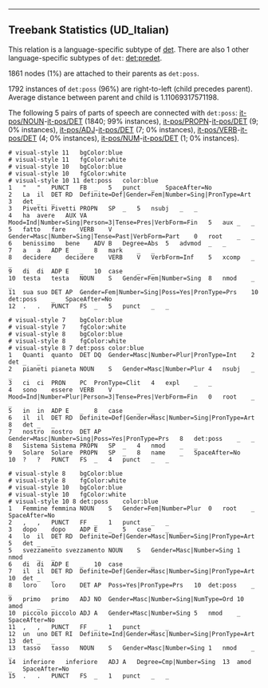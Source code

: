

--------------------------------------------------------------------------------

## Treebank Statistics (UD_Italian)

This relation is a language-specific subtype of [det]().
There are also 1 other language-specific subtypes of `det`: [det:predet]().

1861 nodes (1%) are attached to their parents as `det:poss`.

1792 instances of `det:poss` (96%) are right-to-left (child precedes parent).
Average distance between parent and child is 1.11069317571198.

The following 5 pairs of parts of speech are connected with `det:poss`: [it-pos/NOUN]()-[it-pos/DET]() (1840; 99% instances), [it-pos/PROPN]()-[it-pos/DET]() (9; 0% instances), [it-pos/ADJ]()-[it-pos/DET]() (7; 0% instances), [it-pos/VERB]()-[it-pos/DET]() (4; 0% instances), [it-pos/NUM]()-[it-pos/DET]() (1; 0% instances).


~~~ conllu
# visual-style 11	bgColor:blue
# visual-style 11	fgColor:white
# visual-style 10	bgColor:blue
# visual-style 10	fgColor:white
# visual-style 10 11 det:poss	color:blue
1	"	"	PUNCT	FB	_	5	punct	_	SpaceAfter=No
2	La	il	DET	RD	Definite=Def|Gender=Fem|Number=Sing|PronType=Art	3	det	_	_
3	Pivetti	Pivetti	PROPN	SP	_	5	nsubj	_	_
4	ha	avere	AUX	VA	Mood=Ind|Number=Sing|Person=3|Tense=Pres|VerbForm=Fin	5	aux	_	_
5	fatto	fare	VERB	V	Gender=Masc|Number=Sing|Tense=Past|VerbForm=Part	0	root	_	_
6	benissimo	bene	ADV	B	Degree=Abs	5	advmod	_	_
7	a	a	ADP	E	_	8	mark	_	_
8	decidere	decidere	VERB	V	VerbForm=Inf	5	xcomp	_	_
9	di	di	ADP	E	_	10	case	_	_
10	testa	testa	NOUN	S	Gender=Fem|Number=Sing	8	nmod	_	_
11	sua	suo	DET	AP	Gender=Fem|Number=Sing|Poss=Yes|PronType=Prs	10	det:poss	_	SpaceAfter=No
12	.	.	PUNCT	FS	_	5	punct	_	_

~~~


~~~ conllu
# visual-style 7	bgColor:blue
# visual-style 7	fgColor:white
# visual-style 8	bgColor:blue
# visual-style 8	fgColor:white
# visual-style 8 7 det:poss	color:blue
1	Quanti	quanto	DET	DQ	Gender=Masc|Number=Plur|PronType=Int	2	det	_	_
2	pianeti	pianeta	NOUN	S	Gender=Masc|Number=Plur	4	nsubj	_	_
3	ci	ci	PRON	PC	PronType=Clit	4	expl	_	_
4	sono	essere	VERB	V	Mood=Ind|Number=Plur|Person=3|Tense=Pres|VerbForm=Fin	0	root	_	_
5	in	in	ADP	E	_	8	case	_	_
6	il	il	DET	RD	Definite=Def|Gender=Masc|Number=Sing|PronType=Art	8	det	_	_
7	nostro	nostro	DET	AP	Gender=Masc|Number=Sing|Poss=Yes|PronType=Prs	8	det:poss	_	_
8	Sistema	Sistema	PROPN	SP	_	4	nmod	_	_
9	Solare	Solare	PROPN	SP	_	8	name	_	SpaceAfter=No
10	?	?	PUNCT	FS	_	4	punct	_	_

~~~


~~~ conllu
# visual-style 8	bgColor:blue
# visual-style 8	fgColor:white
# visual-style 10	bgColor:blue
# visual-style 10	fgColor:white
# visual-style 10 8 det:poss	color:blue
1	Femmine	femmina	NOUN	S	Gender=Fem|Number=Plur	0	root	_	SpaceAfter=No
2	,	,	PUNCT	FF	_	1	punct	_	_
3	dopo	dopo	ADP	E	_	5	case	_	_
4	lo	il	DET	RD	Definite=Def|Gender=Masc|Number=Sing|PronType=Art	5	det	_	_
5	svezzamento	svezzamento	NOUN	S	Gender=Masc|Number=Sing	1	nmod	_	_
6	di	di	ADP	E	_	10	case	_	_
7	il	il	DET	RD	Definite=Def|Gender=Masc|Number=Sing|PronType=Art	10	det	_	_
8	loro	loro	DET	AP	Poss=Yes|PronType=Prs	10	det:poss	_	_
9	primo	primo	ADJ	NO	Gender=Masc|Number=Sing|NumType=Ord	10	amod	_	_
10	piccolo	piccolo	ADJ	A	Gender=Masc|Number=Sing	5	nmod	_	SpaceAfter=No
11	,	,	PUNCT	FF	_	1	punct	_	_
12	un	uno	DET	RI	Definite=Ind|Gender=Masc|Number=Sing|PronType=Art	13	det	_	_
13	tasso	tasso	NOUN	S	Gender=Masc|Number=Sing	1	nmod	_	_
14	inferiore	inferiore	ADJ	A	Degree=Cmp|Number=Sing	13	amod	_	SpaceAfter=No
15	.	.	PUNCT	FS	_	1	punct	_	_

~~~


